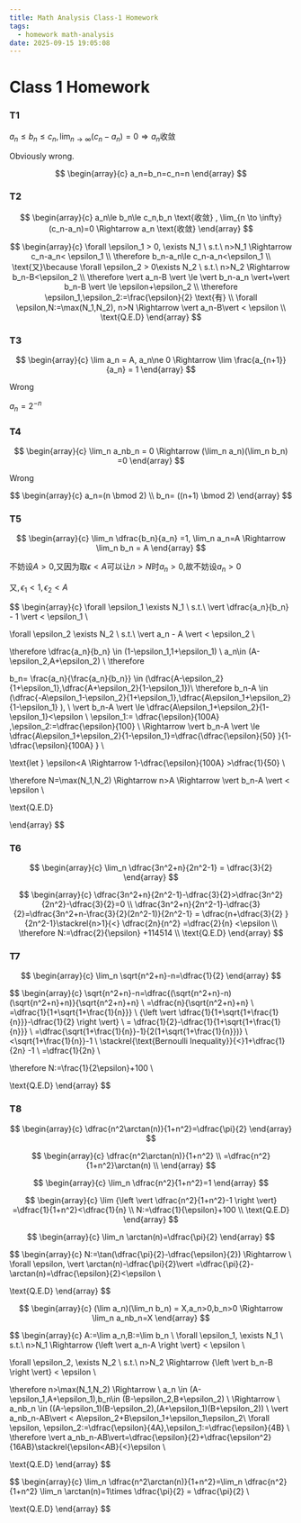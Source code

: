 ```yaml
---
title: Math Analysis Class-1 Homework
tags:
  - homework math-analysis
date: 2025-09-15 19:05:08
---
```



# Class 1 Homework

### T1

<div class='cbox'>

$a_n\le b_n\le c_n, \lim_{n \to \infty} (c_n-a_n)=0  \Rightarrow a_n \text{收敛}$ 

</div>

<div class='pbox'>

Obviously wrong.

$$
\begin{array}{c}
a_n=b_n=c_n=n
\end{array}
$$

</div>


### T2

<div class='cbox'>

$$
\begin{array}{c}
a_n\le b_n\le c_n,b_n \text{收敛}  , \lim_{n \to \infty} (c_n-a_n)=0  \Rightarrow a_n \text{收敛} 
\end{array}
$$

</div>

<div class='pbox'>

$$
\begin{array}{c}
\forall \epsilon_1 > 0, \exists N_1 \ s.t.\ 
n>N_1  \Rightarrow c_n-a_n< \epsilon_1 \\
\therefore b_n-a_n\le c_n-a_n<\epsilon_1 \\
\text{又}\because \forall \epsilon_2 > 0\exists N_2 \ s.t.\ 
n>N_2  \Rightarrow b_n-B<\epsilon_2 \\
\therefore \vert a_n-B \vert \le \vert b_n-a_n \vert+\vert b_n-B \vert \le \epsilon+\epsilon_2 \\
\therefore \epsilon_1,\epsilon_2:=\frac{\epsilon}{2} 
\text{有} \\
\forall \epsilon,N:=\max(N_1,N_2), n>N  \Rightarrow  \vert a_n-B\vert < \epsilon \\
\text{Q.E.D}
\end{array}
$$

</div>

### T3

<div class='cbox'>

$$
\begin{array}{c}
\lim a_n = A, a_n\ne 0 \Rightarrow \lim \frac{a_{n+1}}{a_n} = 1 
\end{array}
$$

</div>

<div class='pbox'>

Wrong

$a_n=2^{-n}$

</div>

### T4

<div class='cbox'>

$$
\begin{array}{c}
\lim_n a_nb_n = 0 \Rightarrow (\lim_n a_n)(\lim_n b_n) =0
\end{array}
$$

</div>

<div class='pbox'>

Wrong

$$
\begin{array}{c}
a_n=(n \bmod 2) \\
b_n= ((n+1) \bmod 2)
\end{array}
$$

</div>

### T5

<div class='cbox'>

$$
\begin{array}{c}
\lim_n \dfrac{b_n}{a_n} =1, \lim_n a_n=A  \Rightarrow \lim_n b_n = A
\end{array}
$$

</div>

<div class='pbox'>

不妨设$A>0$,又因为取$\epsilon<A$可以让$n>N$时$a_n>0$,故不妨设$a_n>0$

又$,\epsilon_1<1,\epsilon_2<A$

$$
\begin{array}{c}
\forall \epsilon_1 \exists N_1 \ s.t.\ 
\vert \dfrac{a_n}{b_n} - 1 \vert < \epsilon_1 \\

\forall \epsilon_2 \exists N_2 \ s.t.\ 
\vert a_n - A \vert < \epsilon_2 
 \\

\therefore \dfrac{a_n}{b_n} \in (1-\epsilon_1,1+\epsilon_1) \\
a_n\in (A-\epsilon_2,A+\epsilon_2) \\
\therefore

b_n= \frac{a_n}{\frac{a_n}{b_n}} \in (\dfrac{A-\epsilon_2}{1+\epsilon_1},\dfrac{A+\epsilon_2}{1-\epsilon_1})\\
\therefore  b_n-A \in (\dfrac{-A\epsilon_1-\epsilon_2}{1+\epsilon_1},\dfrac{A\epsilon_1+\epsilon_2}{1-\epsilon_1} ), \\
\vert b_n-A \vert \le \dfrac{A\epsilon_1+\epsilon_2}{1-\epsilon_1}<\epsilon \\
\epsilon_1:= \dfrac{\epsilon}{100A} ,\epsilon_2:=\dfrac{\epsilon}{100} \\
\Rightarrow \vert b_n-A \vert \le \dfrac{A\epsilon_1+\epsilon_2}{1-\epsilon_1}=\dfrac{\dfrac{\epsilon}{50} }{1-\dfrac{\epsilon}{100A} }  \\

\text{let } \epsilon<A  \Rightarrow 1-\dfrac{\epsilon}{100A} >\dfrac{1}{50}  \\

\therefore N=\max(N_1,N_2) \Rightarrow n>A \Rightarrow \vert b_n-A \vert < \epsilon \\

\text{Q.E.D}

\end{array}
$$


</div>

### T6

<div class='cbox'>

$$
\begin{array}{c}
\lim_n \dfrac{3n^2+n}{2n^2-1} = \dfrac{3}{2} 
\end{array}
$$

</div>

<div class='pbox'>

$$
\begin{array}{c}
\dfrac{3n^2+n}{2n^2-1}-\dfrac{3}{2}>\dfrac{3n^2}{2n^2}-\dfrac{3}{2}=0  \\
\dfrac{3n^2+n}{2n^2-1}-\dfrac{3}{2}=\dfrac{3n^2+n-\frac{3}{2}(2n^2-1)}{2n^2-1} = \dfrac{n+\dfrac{3}{2} }{2n^2-1}\stackrel{n>1}{<} \dfrac{2n}{n^2} =\dfrac{2}{n} <\epsilon \\
\therefore
N:=\dfrac{2}{\epsilon} +114514 \\
\text{Q.E.D}
\end{array}
$$

</div>


### T7

<div class='cbox'>

$$
\begin{array}{c}
\lim_n \sqrt{n^2+n}-n=\dfrac{1}{2}
\end{array}
$$

</div>



<div class='pbox'>

$$
\begin{array}{c}
\sqrt{n^2+n}-n=\dfrac{(\sqrt{n^2+n}-n)(\sqrt{n^2+n}+n)}{\sqrt{n^2+n}+n} \\
=\dfrac{n}{\sqrt{n^2+n}+n} \\
=\dfrac{1}{1+\sqrt{1+\frac{1}{n}}} \\
{\left \vert \dfrac{1}{1+\sqrt{1+\frac{1}{n}}}-\dfrac{1}{2}  \right \vert}  \\
= \dfrac{1}{2}-\dfrac{1}{1+\sqrt{1+\frac{1}{n}}} \\
=\dfrac{\sqrt{1+\frac{1}{n}}-1}{2(1+\sqrt{1+\frac{1}{n}})} \\
<\sqrt{1+\frac{1}{n}}-1 \\
\stackrel{\text{Bernoulli Inequality}}{<}1+\dfrac{1}{2n} -1 \\
=\dfrac{1}{2n} \\

\therefore N:=\frac{1}{2\epsilon}+100 \\

\text{Q.E.D}
\end{array}
$$

</div>

### T8

<div class='cbox'>

$$
\begin{array}{c}
\dfrac{n^2\arctan(n)}{1+n^2}=\dfrac{\pi}{2}
\end{array}
$$

</div>

<div class='pbox'>

$$
\begin{array}{c}
\dfrac{n^2\arctan(n)}{1+n^2} \\
=\dfrac{n^2}{1+n^2}\arctan(n) \\
\end{array}
$$

<div class='cbox'>

$$
\begin{array}{c}
\lim_n \dfrac{n^2}{1+n^2}=1
\end{array}
$$

</div>

<div class='pbox'>

$$
\begin{array}{c}
\lim {\left \vert \dfrac{n^2}{1+n^2}-1 \right \vert} =\dfrac{1}{1+n^2}<\dfrac{1}{n} \\
N:=\dfrac{1}{\epsilon}+100 \\
\text{Q.E.D}
\end{array}
$$

</div>

<div class='cbox'>

$$
\begin{array}{c}
\lim_n \arctan(n)=\dfrac{\pi}{2} 
\end{array}
$$

</div>

<div class='pbox'>

$$
\begin{array}{c}
N:=\tan(\dfrac{\pi}{2}-\dfrac{\epsilon}{2})
 \Rightarrow  \\
\forall \epsilon, \vert \arctan(n)-\dfrac{\pi}{2}\vert =\dfrac{\pi}{2}-\arctan(n)=\dfrac{\epsilon}{2}<\epsilon \\

\text{Q.E.D}
\end{array}
$$

</div>

<div class='cbox'>

$$
\begin{array}{c}
(\lim a_n)(\lim_n b_n) = X,a_n>0,b_n>0  \Rightarrow  \lim_n a_nb_n=X
\end{array}
$$

</div>

<div class='pbox'>

$$
\begin{array}{c}
A:=\lim a_n,B:=\lim b_n \\
\forall \epsilon_1, \exists N_1 \ s.t.\ 
n>N_1  \Rightarrow  {\left \vert a_n-A \right \vert} < \epsilon \\

\forall \epsilon_2, \exists N_2 \ s.t.\ 
n>N_2  \Rightarrow  {\left \vert b_n-B \right \vert} < \epsilon \\

\therefore n>\max(N_1,N_2)  \Rightarrow \\
  a_n \in (A-\epsilon_1,A+\epsilon_1),b_n\in (B-\epsilon_2,B+\epsilon_2) \\
\Rightarrow  \\
a_nb_n \in ((A-\epsilon_1)(B-\epsilon_2),(A+\epsilon_1)(B+\epsilon_2)) \\
\vert a_nb_n-AB\vert < A\epsilon_2+B\epsilon_1+\epsilon_1\epsilon_2\\
\forall \epsilon, \epsilon_2:=\dfrac{\epsilon}{4A},\epsilon_1:=\dfrac{\epsilon}{4B} \\
\therefore \vert a_nb_n-AB\vert=\dfrac{\epsilon}{2}+\dfrac{\epsilon^2}{16AB}\stackrel{\epsilon<AB}{<}\epsilon \\

\text{Q.E.D}
\end{array}
$$

</div>

$$
\begin{array}{c}
\lim_n \dfrac{n^2\arctan(n)}{1+n^2}=\lim_n \dfrac{n^2}{1+n^2} \lim_n \arctan(n)=1\times \dfrac{\pi}{2} = \dfrac{\pi}{2} \\

\text{Q.E.D}
\end{array}
$$



</div>
